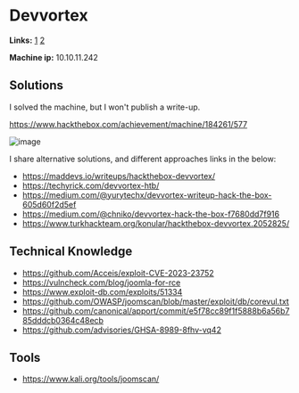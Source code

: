 # Devvortex

**Links:** [1](https://www.hackthebox.com/machines/devvortex)  [2](https://app.hackthebox.com/machines/Devvortex)

**Machine ip:** 10.10.11.242


## Solutions
I solved the machine, but I won't publish a write-up. 

https://www.hackthebox.com/achievement/machine/184261/577

![image](https://github.com/h4md153v63n/CTFs/assets/5091265/0b2ff630-8990-4ed8-950f-8727b2997a62)

I share alternative solutions, and different approaches links in the below:
+ https://maddevs.io/writeups/hackthebox-devvortex/
+ https://techyrick.com/devvortex-htb/
+ https://medium.com/@yurytechx/devvortex-writeup-hack-the-box-605d60f2d5ef
+ https://medium.com/@chniko/devvortex-hack-the-box-f7680dd7f916 
+ https://www.turkhackteam.org/konular/hackthebox-devvortex.2052825/


## Technical Knowledge
+ https://github.com/Acceis/exploit-CVE-2023-23752
+ https://vulncheck.com/blog/joomla-for-rce
+ https://www.exploit-db.com/exploits/51334
+ https://github.com/OWASP/joomscan/blob/master/exploit/db/corevul.txt
+ https://github.com/canonical/apport/commit/e5f78cc89f1f5888b6a56b785dddcb0364c48ecb
+ https://github.com/advisories/GHSA-8989-8fhv-vq42


## Tools
+ https://www.kali.org/tools/joomscan/
